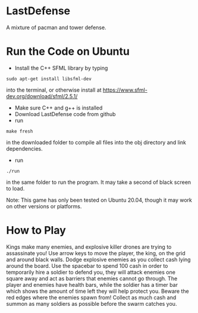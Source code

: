 # LastDefense
A mixture of pacman and tower defense.

# Run the Code on Ubuntu
- Install the C++ SFML library by typing
```
sudo apt-get install libsfml-dev
```
into the terminal, or otherwise install at https://www.sfml-dev.org/download/sfml/2.5.1/
- Make sure C++ and g++ is installed
- Download LastDefense code from github
- run
```
make fresh
```
in the downloaded folder to compile all files into the obj directory and link dependencies.
- run
```
./run
```
in the same folder to run the program. It may take a second of black screen to load.

Note: This game has only been tested on Ubuntu 20.04, though it may work on other versions or platforms.

# How to Play
Kings make many enemies, and explosive killer drones are trying to assassinate you!
Use arrow keys to move the player, the king, on the grid and around black walls. Dodge explosive enemies as you collect cash lying around the board. Use the spacebar to spend 100 cash in order to temporarily hire a soldier to defend you, they will attack enemies one square away and act as barriers that enemies cannot go through. The player and enemies have health bars, while the soldier has a timer bar which shows the amount of time left they will help protect you. Beware the red edges where the enemies spawn from! Collect as much cash and summon as many soldiers as possible before the swarm catches you.
